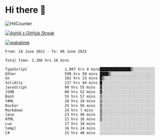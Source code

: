 # Hi there 👋

![HitCounter](https://hits.seeyoufarm.com/api/count/incr/badge.svg?url=https%3A%2F%2Fgithub.com%2Fashrhmn1212%2Fhit-counter)

<!-- ![Contribution Graph](https://github-readme-activity-graph.cyclic.app/graph?username=ashrhmn) -->


<!-- [![Top Langs](https://github-readme-stats.vercel.app/api/top-langs/?username=ashrhmn&layout=compact&theme=synthwave&langs_count=10&card_width=445)](https://github.com/anuraghazra/github-readme-stats) -->

[![Ashik's GitHub Streak](https://github-readme-streak-stats.herokuapp.com/?user=ashrhmn&theme=blood&fire=DD7F1C&background=151515&dates=9f9f9f&border=DD2727)](https://git.io/streak-stats)

<!-- ![Ashik's GitHub stats](https://github-readme-stats.vercel.app/api/?username=ashrhmn&show_icons=true&title_color=fff&icon_color=79ff97&text_color=9f9f9f&bg_color=151515) -->

[![wakatime](https://wakatime.com/badge/user/3df86613-ba63-4631-8e65-0ff18e7becad.svg)](https://wakatime.com/@3df86613-ba63-4631-8e65-0ff18e7becad)

<!--START_SECTION:waka-->

```txt
From: 14 June 2022 - To: 06 June 2025

Total Time: 3,306 hrs 26 mins

TypeScript                 1,907 hrs 8 mins██████████████▒░░░░░░░░░░   57.68 %
Other                      590 hrs 58 mins ████▒░░░░░░░░░░░░░░░░░░░░   17.87 %
Go                         162 hrs 23 mins █▒░░░░░░░░░░░░░░░░░░░░░░░   04.91 %
Solidity                   117 hrs 44 mins █░░░░░░░░░░░░░░░░░░░░░░░░   03.56 %
JavaScript                 90 hrs 55 mins  ▓░░░░░░░░░░░░░░░░░░░░░░░░   02.75 %
JSON                       80 hrs 52 mins  ▓░░░░░░░░░░░░░░░░░░░░░░░░   02.45 %
Bash                       55 hrs 57 mins  ▒░░░░░░░░░░░░░░░░░░░░░░░░   01.69 %
YAML                       28 hrs 28 mins  ▒░░░░░░░░░░░░░░░░░░░░░░░░   00.86 %
Docker                     25 hrs 56 mins  ▒░░░░░░░░░░░░░░░░░░░░░░░░   00.78 %
Markdown                   24 hrs 7 mins   ▒░░░░░░░░░░░░░░░░░░░░░░░░   00.73 %
Java                       23 hrs 46 mins  ▒░░░░░░░░░░░░░░░░░░░░░░░░   00.72 %
HTML                       23 hrs 16 mins  ▒░░░░░░░░░░░░░░░░░░░░░░░░   00.70 %
Lua                        17 hrs 18 mins  ░░░░░░░░░░░░░░░░░░░░░░░░░   00.52 %
templ                      16 hrs 24 mins  ░░░░░░░░░░░░░░░░░░░░░░░░░   00.50 %
C#                         15 hrs 40 mins  ░░░░░░░░░░░░░░░░░░░░░░░░░   00.47 %
```

<!--END_SECTION:waka-->


<!--### Most Used Languages 
<img src="https://wakatime.com/share/@ashrhmn/24ecb986-5bf8-4607-af7f-0aab08908d8c.png" />

### Favourite Tools
<img src="https://wakatime.com/share/@ashrhmn/f4e08015-f3bc-460a-9228-95a3ba11c604.png" />-->
